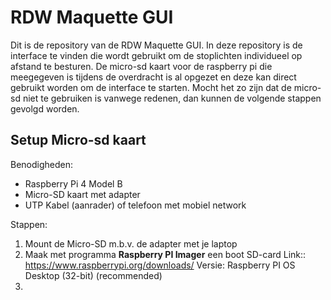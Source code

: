 # RDW Maquette GUI

Dit is de repository van de RDW Maquette GUI. In deze repository is de interface te vinden die wordt gebruikt om de stoplichten individueel op afstand te besturen. De micro-sd kaart voor de raspberry pi die meegegeven is tijdens de overdracht is al opgezet en deze kan direct gebruikt worden om de interface te starten. Mocht het zo zijn dat de micro-sd niet te gebruiken is vanwege redenen, dan kunnen de volgende stappen gevolgd worden.

## Setup Micro-sd kaart
Benodigheden:
- Raspberry Pi 4 Model B
- Micro-SD kaart met adapter
- UTP Kabel (aanrader) of telefoon met mobiel network 

Stappen:
1. Mount de Micro-SD m.b.v. de adapter met je laptop
2. Maak met programma **Raspberry PI Imager** een boot SD-card
   Link:: https://www.raspberrypi.org/downloads/
   Versie: Raspberry PI OS Desktop (32-bit) (recommended)
3. 
